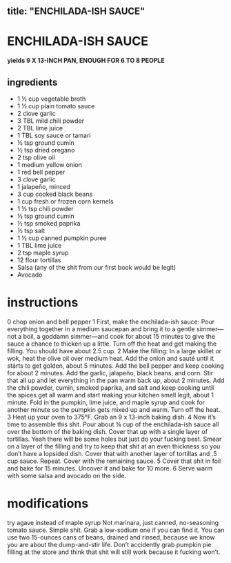 	
title: "ENCHILADA-ISH SAUCE"
---

# ENCHILADA-ISH SAUCE
#### yields  9 X 13-INCH PAN, ENOUGH FOR 6 TO 8 PEOPLE

## ingredients
* 1 ½ cup vegetable broth
* 1 ½ cup plain tomato sauce
* 2 clove garlic
* 3 TBL mild chili powder
* 2 TBL lime juice
* 1 TBL soy sauce or tamari
* ½ tsp ground cumin
* ½ tsp dried oregano
* 2 tsp olive oil
* 1 medium yellow onion
* 1 red bell pepper
* 3 clove garlic
* 1 jalapeño, minced
* 3 cup cooked black beans
* 1 cup fresh or frozen corn kernels
* 1 ½ tsp chili powder
* ½ tsp ground cumin
* ½ tsp smoked paprika
* ½ tsp salt
* 1 ½ cup canned pumpkin puree
* 1 TBL lime juice
* 2 tsp maple syrup
* 12 flour tortillas
* Salsa (any of the shit from our first book would be legit)
* Avocado

# instructions
0 chop onion and bell pepper
1 First, make the enchilada-ish sauce: Pour everything together in a medium saucepan and bring it to a gentle simmer—not a boil, a goddamn simmer—and cook for about 15 minutes to give the sauce a chance to thicken up a little. Turn off the heat and get making the filling. You should have about 2.5 cup.
2 Make the filling: In a large skillet or wok, heat the olive oil over medium heat. Add the onion and sauté until it starts to get golden, about 5 minutes. Add the bell pepper and keep cooking for about 2 minutes. Add the garlic, jalapeño, black beans, and corn. Stir that all up and let everything in the pan warm back up, about 2 minutes. Add the chili powder, cumin, smoked paprika, and salt and keep cooking until the spices get all warm and start making your kitchen smell legit, about 1 minute. Fold in the pumpkin, lime juice, and maple syrup and cook for another minute so the pumpkin gets mixed up and warm. Turn off the heat.
3 Heat up your oven to 375°F. Grab an 9 x 13-inch baking dish.
4 Now it’s time to assemble this shit. Pour about ¾ cup of the enchilada-ish sauce all over the bottom of the baking dish. Cover that up with a single layer of tortillas. Yeah there will be some holes but just do your fucking best. Smear on a layer of the filling and try to keep that shit at an even thickness so you don’t have a lopsided dish. Cover that with another layer of tortillas and .5 cup sauce. Repeat. Cover with the remaining sauce.
5 Cover that shit in foil and bake for 15 minutes. Uncover it and bake for 10 more.
6 Serve warm with some salsa and avocado on the side.

# modifications

try agave instead of maple syrup
Not marinara, just canned, no-seasoning tomato sauce. Simple shit. Grab a low-sodium one if you can find it.
 You can use two 15-ounces cans of beans, drained and rinsed, because we know you are about the dump-and-stir life.
 Don’t accidently grab pumpkin pie filling at the store and think that shit will still work because it fucking won’t.
	
	

